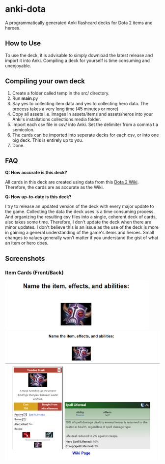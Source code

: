 # anki-dota
A programmatically generated Anki flashcard decks for Dota 2 items and heroes. 

## How to Use
To use the deck, it is advisable to simply download the latest release and import it into Anki. Compiling a deck for yourself is time consuming and unenjoyable.

## Compiling your own deck

1. Create a folder called temp in the src/ directory.
2. Run __main__.py
3. Say yes to collecting item data and yes to collecting hero data. The process takes a very long time (45 minutes or more)
4. Copy all assets i.e. images in assets/items and assets/heros into your Anki's installations collections.media folder. 
5. Import each csv file in csv/ into Anki. Set the delimiter from a comma t a semicolon.
6. The cards can be imported into seperate decks for each csv, or into one big deck. This is entirely up to you.
7. Done.

## FAQ

**Q: How accurate is this deck?**

All cards in this deck are created using data from this [Dota 2 Wiki](https://dota2.fandom.com/wiki/Dota_2_Wiki). Therefore, the cards are as accurate as the Wiki.

**Q: How up-to-date is this deck?**

I try to release an updated version of the deck with every major update to the game. Collecting the data the deck uses is a time consuming process. And organizing the resulting
csv files into a single, coherent deck of cards, also takes some time. Therefore, I don't update the deck when there are minor updates. I don't believe this is an issue 
as the use of the deck is more in gaining a general understanding of the game's items and heroes. Small changes to values generally won't matter if you understand the
gist of what an item or hero does.

## Screenshots

### Item Cards (Front/Back)
![Alt text](/screenshot/item_front.png?raw=true)
![Alt text](/screenshot/item_back.png?raw=true )
